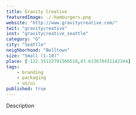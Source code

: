 ```yaml
---
title: Gravity Creative
featuredImage: ./-hamburgers.png
website: "http://www.gravitycreative.com/"
twit: "gravitycreative"
inst: "gravitycreative_seattle"
category: "G"
city: "Seattle"
neighborhood: "Belltown"
size: "Small (1-10)"
place: [-122.35132791566518,47.613679431142344]
tags:
    - branding
    - packaging
    - ux/ui
published: true
---
```


Description
